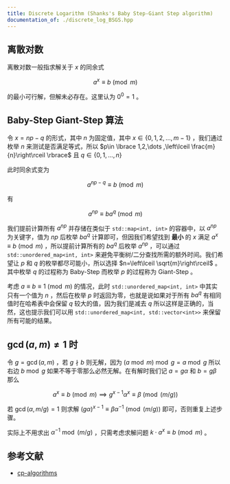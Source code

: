```yaml
---
title: Discrete Logarithm (Shanks's Baby Step-Giant Step algorithm)
documentation_of: ./discrete_log_BSGS.hpp
---
```


## 离散对数

离散对数一般指求解关于 $x$ 的同余式

$$
a^x\equiv b\pmod{m}
$$

的最小可行解，但解未必存在。这里认为 $0^0=1$ 。

## Baby-Step Giant-Step 算法

令 $x=np-q$ 的形式，其中 $n$ 为固定值，其中 $x\in \lbrace 0,1,2,\dots ,m-1\rbrace$ ，我们通过枚举 $n$ 来测试是否满足等式，所以 $p\in \lbrace 1,2,\dots ,\left\lceil \frac{m}{n}\right\rceil \rbrace$ 且 $q\in \lbrace 0,1,\dots ,n\rbrace$

此时同余式变为

$$
a^{np-q}\equiv b\pmod{m}
$$

有

$$
a^{np}\equiv ba^q\pmod{m}
$$

我们提前计算所有 $a^{np}$ 并存储在类似于 `std::map<int, int>` 的容器中，以 $a^{np}$ 为关键字，值为 $np$ 后枚举 $ba^q$ 计算即可，但因我们希望找到 **最小** 的 $x$ 满足 $a^x\equiv b\pmod{m}$ ，所以提前计算所有的 $ba^q$ 后枚举 $a^{np}$ ，可以通过 `std::unordered_map<int, int>` 来避免平衡树/二分查找所需的额外时间。我们希望让 $p$ 和 $q$ 的枚举都尽可能小，所以选择 $n=\left\lceil \sqrt{m}\right\rceil$ 。其中枚举 $q$ 的过程称为 Baby-Step 而枚举 $p$ 的过程称为 Giant-Step 。

考虑 $a\equiv b\equiv 1\pmod{m}$ 的情况，此时 `std::unordered_map<int, int>` 中其实只有一个值为 $n$ ，然后在枚举 $p$ 时返回为零，也就是说如果对于所有 $ba^q$ 有相同值时在哈希表中会保留 $q$ 较大的值，因为我们是减去 $q$ 所以这样是正确的，当然，这也提示我们可以用 `std::unordered_map<int, std::vector<int>>` 来保留所有可能的结果。

## $\gcd(a,m)\neq 1$ 时

令 $g=\gcd(a,m)$ ，若 $g\nmid b$ 则无解，因为 $(a\bmod m)\bmod g=a\bmod g$ 所以右边 $b\bmod g$ 如果不等于零那么必然无解。在有解时我们记 $a=g\alpha$ 和 $b=g\beta$ 那么

$$
a^x\equiv b\pmod{m}\implies g^{x-1}\alpha^x\equiv \beta \pmod{(m/g)}
$$

若 $\gcd(\alpha ,m/g)=1$ 则求解 $(g\alpha )^{x-1}\equiv \beta \alpha^{-1}\pmod{(m/g)}$ 即可，否则重复上述步骤。

实际上不用求出 $\alpha ^{-1}\bmod{(m/g)}$ ，只需考虑求解问题 $k\cdot a^x\equiv b\pmod{m}$ 。

## 参考文献

- [cp-algorithms](https://cp-algorithms.com/algebra/discrete-log.html)